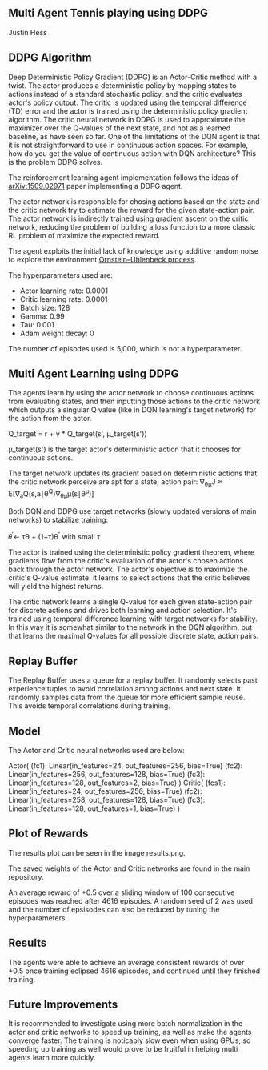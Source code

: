 ## Multi Agent Tennis playing using DDPG
Justin Hess

## DDPG Algorithm

Deep Deterministic Policy Gradient (DDPG) is an Actor-Critic method with a twist. The actor produces a deterministic policy by mapping states to actions instead of a standard stochastic policy, and the critic evaluates actor's policy output. The critic is updated using the temporal difference (TD) error and the actor is trained using the deterministic policy gradient algorithm. The critic neural network in DDPG is used to approximate the maximizer over the Q-values of the next state, and not as a learned baseline, as have seen so far. One of the limitations of the DQN agent is that it is not straightforward to use in continuous action spaces. For example, how do you get the value of continuous action with DQN architecture? This is the problem DDPG solves.

The reinforcement learning agent implementation follows the ideas of [arXiv:1509.02971](https://arxiv.org/abs/1509.02971) paper implementing a DDPG agent.

The actor network is responsible for chosing actions based on the state and the critic network try to estimate the reward for the given state-action pair. The actor network is indirectly trained using gradient ascent on the critic network, reducing the problem of building a loss function to a more classic RL problem of maximize the expected reward.

The agent exploits the initial lack of knowledge using additive random noise to explore the environment [Ornstein–Uhlenbeck process](https://en.wikipedia.org/wiki/Ornstein%E2%80%93Uhlenbeck_process).

The hyperparameters used are:

- Actor learning rate: 0.0001
- Critic learning rate: 0.0001
- Batch size: 128
- Gamma: 0.99
- Tau: 0.001
- Adam weight decay: 0

The number of episodes used is 5,000, which is not a hyperparameter.

## Multi Agent Learning using DDPG

The agents learn by using the actor network to choose continuous actions from evaluating states, and then inputting those actions to the critic network which outputs a singular Q value (like in DQN learning's target network) for the action from the actor.

Q_target = r + γ * Q_target(s', μ_target(s'))

μ_target(s') is the target actor's deterministic action that it chooses for continuous actions.

The target network updates its gradient based on deterministic actions that the critic network perceive are apt for a state, action pair: ∇<sub>θμ</sub>J ≈ E[∇<sub>a</sub>Q(s,a∣θ<sup>Q</sup>)∇<sub>θμ</sub>μ(s∣θ<sup>μ</sup>)]

Both DQN and DDPG use target networks (slowly updated versions of main networks) to stabilize training:

𝜃<sup>′</sup>← τθ + (1−τ)θ<sup>'</sup> with small τ

The actor is trained using the deterministic policy gradient theorem, where gradients flow from the critic's evaluation of the actor's chosen actions back through the actor network. The actor's objective is to maximize the critic's Q-value estimate: it learns to select actions that the critic believes will yield the highest returns.

The critic network learns a single Q-value for each given state-action pair for discrete actions and drives both learning and action selection. It's trained using temporal difference learning with target networks for stability. In this way it is somewhat similar to the network in the DQN algorithm, but that learns the maximal Q-values for all possible discrete state, action pairs.

## Replay Buffer

The Replay Buffer uses a queue for a replay buffer. It randomly selects past experience tuples to avoid correlation among actions and next state. It randomly samples data from the queue for more efficient sample reuse. This avoids temporal correlations during training.

## Model

The Actor and Critic neural networks used are below:

Actor(
  (fc1): Linear(in_features=24, out_features=256, bias=True)
  (fc2): Linear(in_features=256, out_features=128, bias=True)
  (fc3): Linear(in_features=128, out_features=2, bias=True)
)
Critic(
  (fcs1): Linear(in_features=24, out_features=256, bias=True)
  (fc2): Linear(in_features=258, out_features=128, bias=True)
  (fc3): Linear(in_features=128, out_features=1, bias=True)
)

## Plot of Rewards 

The results plot can be seen in the image results.png.

The saved weights of the Actor and Critic networks are found in the main repository.

An average reward of +0.5 over a sliding window of 100 consecutive episodes was reached after 4616 episodes. A random seed of 2 was used and the number of epsisodes can also be reduced by tuning the hyperparameters.

## Results

The agents were able to achieve an average consistent rewards of over +0.5 once training eclipsed 4616 episodes, and continued until they finished training.

## Future Improvements

It is recommended to investigate using more batch normalization in the actor and critic networks to speed up training, as well as make the agents converge faster. The training is noticably slow even when using GPUs, so speeding up training as well would prove to be fruitful in helping multi agents learn more quickly.